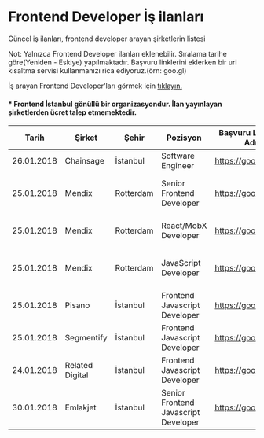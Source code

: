 # Frontend Developer İş ilanları
Güncel iş ilanları, frontend developer arayan şirketlerin listesi

Not: Yalnızca Frontend Developer ilanları eklenebilir. Sıralama tarihe göre(Yeniden - Eskiye) yapılmaktadır. Başvuru linklerini eklerken bir url kısaltma servisi kullanmanızı rica ediyoruz.(örn: goo.gl)

İş arayan Frontend Developer'ları görmek için [tıklayın.](https://github.com/frontendistanbul/jobseekers)

#### * Frontend İstanbul gönüllü bir organizasyondur. İlan yayınlayan şirketlerden ücret talep etmemektedir.


|Tarih      | Şirket        | Şehir      | Pozisyon   | Başvuru Linki / Mail Adresi        | Dil/Teknoloji   |
|-----------|---------------|------------|-------------------------------|-----------------|-----------------|
| 26.01.2018 | Chainsage | İstanbul | Software Engineer | https://goo.gl/WZE9Ts | JavaScript, Sass, React |
| 25.01.2018 | Mendix | Rotterdam | Senior Frontend Developer | https://goo.gl/5bFvZC | JavaScript, TypeScript, HTML5, CSS3 |
| 25.01.2018 | Mendix | Rotterdam | React/MobX Developer | https://goo.gl/4ukrAH | JavaScript, TypeScript, React, MobX |
| 25.01.2018 | Mendix | Rotterdam | JavaScript Developer | https://goo.gl/n9Z87t | JavaScript, TypeScript, HTML5, CSS3 |
| 25.01.2018 | Pisano | İstanbul | Frontend Javascript Developer | https://goo.gl/sMkjUi | HTML, CSS, Javascript |
| 25.01.2018 | Segmentify | İstanbul | Frontend Javascript Developer | https://goo.gl/oBdVRi | HTML, CSS, Javascript |
| 24.01.2018 | Related Digital | İstanbul | Frontend Javascript Developer | https://goo.gl/sxdQ2u | HTML, CSS, Javascript, Push, GTM |
| 30.01.2018 | Emlakjet | İstanbul | Senior Frontend Javascript Developer | https://goo.gl/mXEPDt | HTML, CSS, Javascript, React, Angular |
